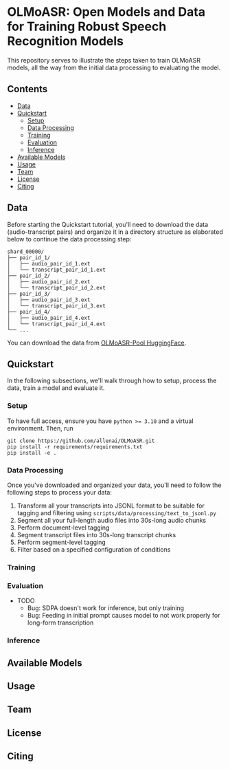 # OLMoASR: Open Models and Data for Training Robust Speech Recognition Models
This repository serves to illustrate the steps taken to train OLMoASR models, all the way from the initial data processing to evaluating the model.

## Contents
- [Data](#data)
- [Quickstart](#quickstart)
  - [Setup](#setup)
  - [Data Processing](#data-processing)
  - [Training](#training)
  - [Evaluation](#evaluation)
  - [Inference](#inference)
- [Available Models](#available-models)
- [Usage](#usage)
- [Team](#team)
- [License](#license)
- [Citing](#citing)

## Data
Before starting the Quickstart tutorial, you'll need to download the data (audio-transcript pairs) and organize it in a directory structure as elaborated below to continue the data processing step:

```
shard_00000/
├── pair_id_1/
│   ├── audio_pair_id_1.ext
│   └── transcript_pair_id_1.ext
├── pair_id_2/
│   ├── audio_pair_id_2.ext
│   └── transcript_pair_id_2.ext
├── pair_id_3/
│   ├── audio_pair_id_3.ext
│   └── transcript_pair_id_3.ext
├── pair_id_4/
│   ├── audio_pair_id_4.ext
│   └── transcript_pair_id_4.ext
└── ...
```

You can download the data from [OLMoASR-Pool HuggingFace](link).

## Quickstart
In the following subsections, we'll walk through how to setup, process the data, train a model and evaluate it.

### Setup
To have full access, ensure you have `python >= 3.10` and a virtual environment. Then, run

```
git clone https://github.com/allenai/OLMoASR.git
pip install -r requirements/requirements.txt
pip install -e .
```

### Data Processing
Once you've downloaded and organized your data, you'll need to follow the following steps to process your data:
1. Transform all your transcripts into JSONL format to be suitable for tagging and filtering using `scripts/data/processing/text_to_jsonl.py`
2. Segment all your full-length audio files into 30s-long audio chunks
3. Perform document-level tagging
4. Segment transcript files into 30s-long transcript chunks
5. Perform segment-level tagging
6. Filter based on a specified configuration of conditions

### Training

### Evaluation
- TODO
    - Bug: SDPA doesn't work for inference, but only training
    - Bug: Feeding in initial prompt causes model to not work properly for long-form transcription


### Inference

## Available Models

## Usage

## Team

## License

## Citing